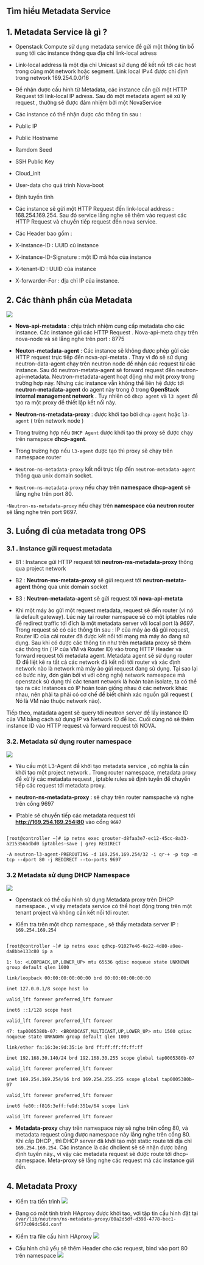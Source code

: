   
  
  

## Tìm hiểu Metadata Service

  

## 1. Metadata Service là gì ?

  

- Openstack Compute sử dụng metadata service để gửi một thông tin bổ sung tới các instance thông qua địa chỉ link-local adress

- Link-local address là một địa chỉ Unicast sử dụng để kết nối tới các host trong cùng một network hoặc segment. Link local IPv4 được chỉ định trong network 169.254.0.0/16

- Để nhận được cấu hình từ Metadata, các instance cần gửi một HTTP Request tới link-local IP adress. Sau đó một metadata agent sẽ xử lý request , thường sẽ được đảm nhiệm bởi một NovaService

- Các instance có thể nhận được các thông tin sau :

- Public IP

- Public Hostname

- Ramdom Seed

- SSH Public Key

- Cloud_init

- User-data cho quá trình Nova-boot

- Định tuyến tĩnh

  

- Các instance sẽ gửi một HTTP Request đến link-local address : 168.254.169.254. Sau đó service lắng nghe sẽ thêm vào request các HTTP Request và chuyển tiếp request đến nova service.

- Các Header bao gồm :

- X-instance-ID : UUID củ instance

- X-instance-ID-Signature : một ID mã hóa của instance

- X-tenant-ID : UUID của instance

- X-forwarder-For : địa chỉ IP của instance.

  
  

## 2. Các thành phần của Metadata

  

![](https://camo.githubusercontent.com/f8a09d96edd1769cbdc5a528e97dc28ec15ec121/687474703a2f2f692e696d6775722e636f6d2f504f37446157722e706e67)

  

-  **Nova-api-metadata** : chịu trách nhiệm cung cấp metadata cho các instance. Các instance gửi các HTTP Request . Nova-api-meta chạy trên nova-node và sẽ lắng nghe trên port : 8775

  

-  **Neuton-metadata-agent** : Các instance sẽ không được phép gửi các HTTP request trực tiếp đến nova-api-metata . Thay vì đó sẽ sử dụng neutron-data-agent chạy trên neutron node để nhận các request từ các instance. Sau đó neutron-metata-agent sẽ forward request đến neutron-api-metadata. Neutron-metadata-agent hoạt động như một proxy trong trường hợp này. Nhưng các instance vẫn không thể liên hệ được tới **neutron-metadata-agent** do agent này trong ở trong **OpenStack internal management network** . Tuy nhiên có `dhcp agent` và `l3 agent` để tạo ra một proxy để thiết lập kết nối này.

  

-  **Neutron-ns-metadata-proxy** : được khởi tạo bởi `dhcp-agent` hoặc `l3-agent` ( trên network node )

- Trong trường hợp nếu `DHCP Agent` được khởi tạo thì proxy sẽ được chạy trên namspace **dhcp-agent**.

- Trong trường hợp nếu `l3-agent` được tạo thì proxy sẽ chạy trên namespace router

-  `Neutron-ns-metadata-proxy` kết nối trực tếp đến `neutron-metadata-agent` thông qua unix domain socket.

-  `Neutron-ns-metadata-proxy` nếu chạy trên **namespace dhcp-agent** sẽ lắng nghe trên port 80.

-`Neutron-ns-metadata-proxy` nếu chạy trên **namespace của neutron router** sẽ lắng nghe trên port 9697.

  
  

## 3. Luồng đi của metadata trong OPS

  

### 3.1 . Instance gửi request metadata

- B1 : Instance gửi HTTP request tới **neutron-ms-metadata-proxy** thông qua project network

- B2 : **Neutron-ms-metata-proxy** sẽ gửi request tới **neutron-metata-agent** thông qua unix domain socket

- B3 : **Neutron-metadata-agent** sẽ gửi request tới **nova-api-metata**

  

- Khi một máy ảo gửi một request metadata, request sẽ đến router (vì nó là default gateway). Lúc này tại router namspace sẽ có một iptables rule để redirect traffic tới đích là một metadata server với local port là _9697_. Trong request sẽ có các thông tin sau : IP của máy ảo đã gửi request, Router ID của cái router đã được kết nối tới mạng mà máy ảo đang sử dụng. Sau khi có được các thông tin như trên metadata proxy sẽ thêm các thông tin ( IP của VM và Router ID) vào trong HTTP Header và forward request tới metadata agent. Metadata agent sẽ sử dụng router ID để liệt kê ra tất cả các network đã kết nối tới router và xác định network nào là network mà máy ảo gửi request đang sử dụng. Tại sao lại có bước này, đơn giản bởi vì với công nghệ network namespace mà openstack sử dụng thì các tenant network là hoàn toàn isolate, ta có thể tạo ra các Instances có IP hoàn toàn giống nhau ở các network khác nhau, nên phải ta phải có cơ chế để biết chính xác nguồn gửi request ( Nó là VM nào thuộc network nào).

  

Tiếp theo, matadata agent sẽ query tới neutron server để lấy instance ID của VM bằng cách sử dụng IP và Network ID để lọc. Cuối cùng nó sẽ thêm instance ID vào HTTP request và forward request tới NOVA.

  

### 3.2. Metadata sử dụng router namespace

  
  

<img  src="http://i.imgur.com/plMrEmD.png">

  
  

- Yêu cầu một L3-Agent để khởi tạo metadata service , có nghĩa là cần khởi tạo một project network . Trong router namespace, metadata proxy để xử lý các metadata request , iptable rules sẽ định tuyến để chuyển tiếp các request tới metadata proxy.

-  **neutron-ns-metadata-proxy** : sẽ chạy trên router namspache và nghe trên cổng 9697

- IPtable sẽ chuyển tiếp các metadata request tới **http://169.254.169.254:80** vào cổng `9697`

```

[root@controller ~]# ip netns exec qrouter-d8faa3e7-ec12-45cc-8a33-a215356adbd0 iptables-save | grep REDIRECT

-A neutron-l3-agent-PREROUTING -d 169.254.169.254/32 -i qr-+ -p tcp -m tcp --dport 80 -j REDIRECT --to-ports 9697

```

  
  

### 3.2 Metadata sử dụng DHCP Namespace

  

<img  src="http://i.imgur.com/EcgCy4A.png">

  
  
  

- Openstack có thể cấu hình sử dụng Metadata proxy trên DHCP namespace. , vì vậy metadata service có thể hoạt động trong trên một tenant project và không cần kết nối tới router.

  

- Kiểm tra trên một dhcp namespace , sẽ thấy metadata server IP : `169.254.169.254`

```

[root@controller ~]# ip netns exec qdhcp-91027e46-6e22-4d80-a9ee-da8bbe133c80 ip a

1: lo: <LOOPBACK,UP,LOWER_UP> mtu 65536 qdisc noqueue state UNKNOWN group default qlen 1000

link/loopback 00:00:00:00:00:00 brd 00:00:00:00:00:00

inet 127.0.0.1/8 scope host lo

valid_lft forever preferred_lft forever

inet6 ::1/128 scope host

valid_lft forever preferred_lft forever

47: tap0005380b-07: <BROADCAST,MULTICAST,UP,LOWER_UP> mtu 1500 qdisc noqueue state UNKNOWN group default qlen 1000

link/ether fa:16:3e:9d:35:1e brd ff:ff:ff:ff:ff:ff

inet 192.168.30.140/24 brd 192.168.30.255 scope global tap0005380b-07

valid_lft forever preferred_lft forever

inet 169.254.169.254/16 brd 169.254.255.255 scope global tap0005380b-07

valid_lft forever preferred_lft forever

inet6 fe80::f816:3eff:fe9d:351e/64 scope link

valid_lft forever preferred_lft forever

```

  
  
  
  

- **Metadata-proxy** chạy trên namespace này sẽ nghe trên cổng 80, và metadata request cũng được namespace này lắng nghe trên cổng 80. Khi cấp DHCP , thì DHCP server đã khởi tạo một static route tới địa chỉ `169.254.169.254`. Các instance là các dhclient sẽ sẽ nhận được bảng định tuyến này., vì vậy các metadata request sẽ được route tới dhcp-namespace. Meta-proxy sẽ lắng nghe các request mà các instance gửi đến.

## 4. Metadata Proxy 

- Kiểm tra tiến trình 
![](https://i.imgur.com/WmONWTn.png)

- Đang có một tính trình HAproxy được khởi tạo, với tập tin cấu hình đặt tại `/var/lib/neutron/ns-metadata-proxy/00a2d5df-d398-4778-bec1-6f77c09dc56d.conf
`

- Kiểm tra file cấu hình HAproxy
![](https://i.imgur.com/Bs8tX7m.png)

- Cấu hình chủ yếu sẽ thêm Header cho các request, bind vào port 80 trên namespace
![](https://i.imgur.com/6Rmb2UB.png)